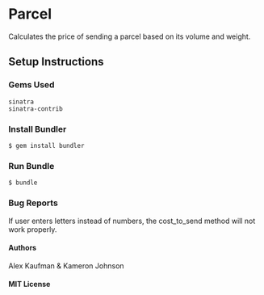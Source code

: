 # Parcel

Calculates the price of sending a parcel based on its volume and weight.

## Setup Instructions

### Gems Used
```erb
sinatra
sinatra-contrib
```

### Install Bundler
```erb
$ gem install bundler
```

### Run Bundle
```erb
$ bundle
```

### Bug Reports
If user enters letters instead of numbers, the cost_to_send method will not work properly.

#### Authors
Alex Kaufman & Kameron Johnson

#### MIT License
